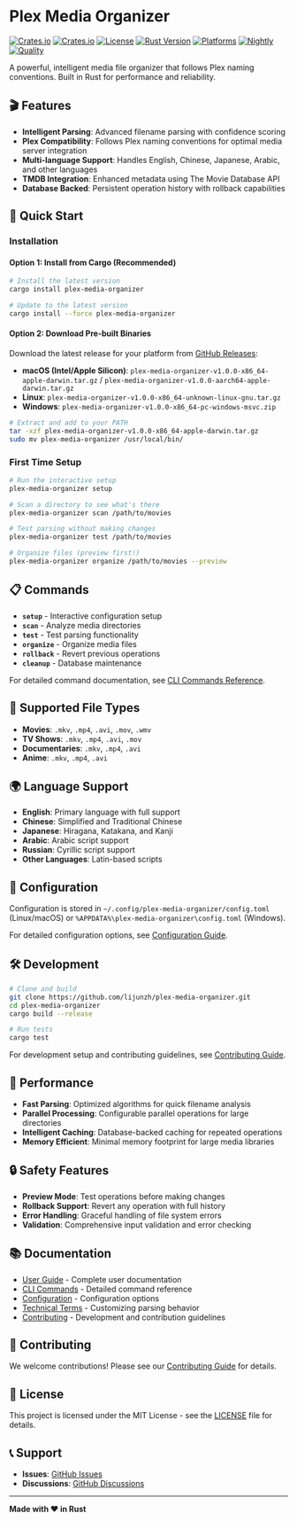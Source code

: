 # Plex Media Organizer

[![Crates.io](https://img.shields.io/crates/v/plex-media-organizer)](https://crates.io/crates/plex-media-organizer)
[![Crates.io](https://img.shields.io/crates/d/plex-media-organizer)](https://crates.io/crates/plex-media-organizer)
[![License](https://img.shields.io/github/license/lijunzh/plex-media-organizer)](https://github.com/lijunzh/plex-media-organizer/blob/main/LICENSE)
[![Rust Version](https://img.shields.io/badge/rust-1.70+-blue.svg)](https://www.rust-lang.org)
[![Platforms](https://img.shields.io/badge/platforms-linux%20%7C%20macos%20%7C%20windows-lightgrey)](https://github.com/lijunzh/plex-media-organizer/releases)
[![Nightly](https://img.shields.io/github/actions/workflow/status/lijunzh/plex-media-organizer/nightly.yml?label=nightly%20build)](https://github.com/lijunzh/plex-media-organizer/actions/workflows/nightly.yml)
[![Quality](https://img.shields.io/github/actions/workflow/status/lijunzh/plex-media-organizer/quality.yml?label=quality%20checks)](https://github.com/lijunzh/plex-media-organizer/actions/workflows/quality.yml)

A powerful, intelligent media file organizer that follows Plex naming conventions. Built in Rust for performance and reliability.

## 🎬 Features

- **Intelligent Parsing**: Advanced filename parsing with confidence scoring
- **Plex Compatibility**: Follows Plex naming conventions for optimal media server integration
- **Multi-language Support**: Handles English, Chinese, Japanese, Arabic, and other languages
- **TMDB Integration**: Enhanced metadata using The Movie Database API
- **Database Backed**: Persistent operation history with rollback capabilities

## 🚀 Quick Start

### Installation

#### Option 1: Install from Cargo (Recommended)
```bash
# Install the latest version
cargo install plex-media-organizer

# Update to the latest version
cargo install --force plex-media-organizer
```

#### Option 2: Download Pre-built Binaries
Download the latest release for your platform from [GitHub Releases](https://github.com/lijunzh/plex-media-organizer/releases):

- **macOS (Intel/Apple Silicon)**: `plex-media-organizer-v1.0.0-x86_64-apple-darwin.tar.gz` / `plex-media-organizer-v1.0.0-aarch64-apple-darwin.tar.gz`
- **Linux**: `plex-media-organizer-v1.0.0-x86_64-unknown-linux-gnu.tar.gz`
- **Windows**: `plex-media-organizer-v1.0.0-x86_64-pc-windows-msvc.zip`

```bash
# Extract and add to your PATH
tar -xzf plex-media-organizer-v1.0.0-x86_64-apple-darwin.tar.gz
sudo mv plex-media-organizer /usr/local/bin/
```

### First Time Setup

```bash
# Run the interactive setup
plex-media-organizer setup

# Scan a directory to see what's there
plex-media-organizer scan /path/to/movies

# Test parsing without making changes
plex-media-organizer test /path/to/movies

# Organize files (preview first!)
plex-media-organizer organize /path/to/movies --preview
```

## 📋 Commands

- **`setup`** - Interactive configuration setup
- **`scan`** - Analyze media directories
- **`test`** - Test parsing functionality
- **`organize`** - Organize media files
- **`rollback`** - Revert previous operations
- **`cleanup`** - Database maintenance

For detailed command documentation, see [CLI Commands Reference](docs/user-guide/cli-commands.md).

## 📁 Supported File Types

- **Movies**: `.mkv`, `.mp4`, `.avi`, `.mov`, `.wmv`
- **TV Shows**: `.mkv`, `.mp4`, `.avi`, `.mov`
- **Documentaries**: `.mkv`, `.mp4`, `.avi`
- **Anime**: `.mkv`, `.mp4`, `.avi`

## 🌍 Language Support

- **English**: Primary language with full support
- **Chinese**: Simplified and Traditional Chinese
- **Japanese**: Hiragana, Katakana, and Kanji
- **Arabic**: Arabic script support
- **Russian**: Cyrillic script support
- **Other Languages**: Latin-based scripts

## 🔧 Configuration

Configuration is stored in `~/.config/plex-media-organizer/config.toml` (Linux/macOS) or `%APPDATA%\plex-media-organizer\config.toml` (Windows).

For detailed configuration options, see [Configuration Guide](docs/user-guide/configuration.md).

## 🛠️ Development

```bash
# Clone and build
git clone https://github.com/lijunzh/plex-media-organizer.git
cd plex-media-organizer
cargo build --release

# Run tests
cargo test
```

For development setup and contributing guidelines, see [Contributing Guide](CONTRIBUTING.md).

## 📄 Performance

- **Fast Parsing**: Optimized algorithms for quick filename analysis
- **Parallel Processing**: Configurable parallel operations for large directories
- **Intelligent Caching**: Database-backed caching for repeated operations
- **Memory Efficient**: Minimal memory footprint for large media libraries

## 🔒 Safety Features

- **Preview Mode**: Test operations before making changes
- **Rollback Support**: Revert any operation with full history
- **Error Handling**: Graceful handling of file system errors
- **Validation**: Comprehensive input validation and error checking

## 📚 Documentation

- [User Guide](docs/user-guide/) - Complete user documentation
- [CLI Commands](docs/user-guide/cli-commands.md) - Detailed command reference
- [Configuration](docs/user-guide/configuration.md) - Configuration options
- [Technical Terms](docs/user-guide/technical-terms.md) - Customizing parsing behavior
- [Contributing](CONTRIBUTING.md) - Development and contribution guidelines

## 🤝 Contributing

We welcome contributions! Please see our [Contributing Guide](CONTRIBUTING.md) for details.

## 📝 License

This project is licensed under the MIT License - see the [LICENSE](LICENSE) file for details.

## 📞 Support

- **Issues**: [GitHub Issues](https://github.com/lijunzh/plex-media-organizer/issues)
- **Discussions**: [GitHub Discussions](https://github.com/lijunzh/plex-media-organizer/discussions)

---

**Made with ❤️ in Rust**
